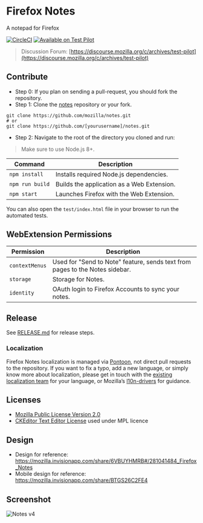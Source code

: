 # Firefox Notes

A notepad for Firefox

[![CircleCI](https://circleci.com/gh/mozilla/notes/tree/master.svg?style=svg)](https://circleci.com/gh/mozilla/notes/tree/master)
[![Available on Test Pilot](https://img.shields.io/badge/available_on-Test_Pilot-0996F8.svg)](https://testpilot.firefox.com/experiments/notes)
> Discussion Forum: [https://discourse.mozilla.org/c/archives/test-pilot](https://discourse.mozilla.org/c/archives/test-pilot)


## Contribute

* Step 0: If you plan on sending a pull-request, you should fork the repository.
* Step 1: Clone the [notes](https://github.com/mozilla/notes) repository or your fork.
```
git clone https://github.com/mozilla/notes.git
# or
git clone https://github.com/[yourusername]/notes.git
```
* Step 2: Navigate to the root of the directory you cloned and run:
> Make sure to use Node.js 8+.

| Command         | Description                               |
|-----------------|-------------------------------------------|
| `npm install`   | Installs required Node.js dependencies.   |
| `npm run build` | Builds the application as a Web Extension.|
| `npm start`     | Launches Firefox with the Web Extension.  |

You can also open the `test/index.html` file in your browser to run the automated tests.

## WebExtension Permissions

| Permission      | Description                                                                    |
|-----------------|--------------------------------------------------------------------------------|
| `contextMenus`  | Used for "Send to Note" feature, sends text from pages to the Notes sidebar.   |
| `storage`       | Storage for Notes.                                                             |
| `identity`      | OAuth login to Firefox Accounts to sync your notes.                            |

## Release

See [RELEASE.md](https://github.com/mozilla/notes/blob/master/RELEASE.md) for release steps.

### Localization

Firefox Notes localization is managed via [Pontoon](https://pontoon.mozilla.org/), not direct pull requests to the repository. If you want to fix a typo, add a new language, or simply know more about localization, please get in touch with the [existing localization team](https://pontoon.mozilla.org/teams/) for your language, or Mozilla’s [l10n-drivers](https://wiki.mozilla.org/L10n:Mozilla_Team#Mozilla_Corporation) for guidance.

## Licenses

* [Mozilla Public License Version 2.0](LICENSE)
* [CKEditor Text Editor License](https://github.com/ckeditor/ckeditor5/blob/master/LICENSE.md) used under MPL licence

## Design

* Design for reference: https://mozilla.invisionapp.com/share/6VBUYHMRB#/281041484_Firefox_Notes
* Mobile design for reference: https://mozilla.invisionapp.com/share/BTGS26C2FE4

## Screenshot

![Notes v4](https://i.imgur.com/kOuI2uG.png)
